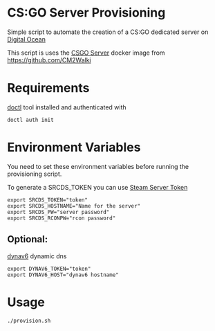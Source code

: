 # CS:GO Server Provisioning
Simple script to automate the creation of a CS:GO dedicated server on [Digital Ocean](www.digitalocean.com)

This script is uses the [CSGO Server](https://github.com/CM2Walki/CSGO) docker image from https://github.com/CM2Walki

# Requirements

[doctl](https://github.com/digitalocean/doctl/) tool installed and authenticated with
```
doctl auth init
```

# Environment Variables

You need to set these environment variables before running the provisioning script.

To generate a SRCDS_TOKEN you can use [Steam Server Token](https://steamcommunity.com/dev/managegameservers)
```
export SRCDS_TOKEN="token"
export SRCDS_HOSTNAME="Name for the server"
export SRCDS_PW="server password"
export SRCDS_RCONPW="rcon password"
```

## Optional:

[dynav6](https://dynv6.com/) dynamic dns
```
export DYNAV6_TOKEN="token"
export DYNAV6_HOST="dynav6 hostname"
```

# Usage

```
./provision.sh
```

